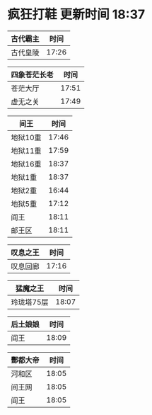 # 疯狂打鞋 更新时间 18:37

| 古代霸主   | 时间    |
|--------|-------|
| 古代皇陵 | 17:26 |

| 四象苍茫长老   | 时间    |
|--------|-------|
| 苍茫大厅 | 17:51 |
| 虚无之关 | 17:49 |

| 间王   | 时间    |
|--------|-------|
| 地狱10重 | 17:46 |
| 地狱11重 | 17:59 |
| 地狱16重 | 18:37 |
| 地狱1重 | 18:37 |
| 地狱2重 | 16:44 |
| 地狱5重 | 17:12 |
| 阎王 | 18:11 |
| 邮王区 | 18:11 |

| 叹息之王   | 时间    |
|--------|-------|
| 叹息回廊 | 17:16 |

| 猛魔之王   | 时间    |
|--------|-------|
| 玲珑塔75层 | 18:07 |

| 后土娘娘   | 时间    |
|--------|-------|
| 阎王 | 18:09 |

| 酆都大帝   | 时间    |
|--------|-------|
| 河和区 | 18:05 |
| 间王网 | 18:05 |
| 阎王 | 18:05 |